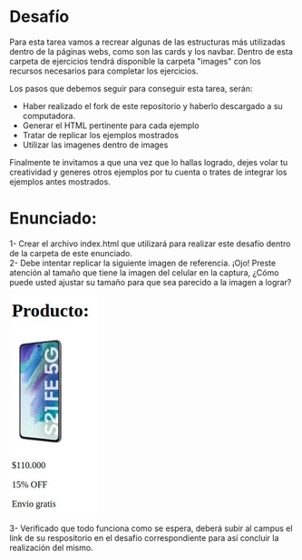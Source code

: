 # Desafío

Para esta tarea vamos a recrear algunas de las estructuras más utilizadas dentro de la páginas webs, como son las cards y los navbar. Dentro de esta carpeta de ejercicios tendrá disponible la carpeta "images" con los recursos necesarios para completar los ejercicios.

Los pasos que debemos seguir para conseguir esta tarea, serán:

- Haber realizado el fork de este repositorio y haberlo descargado a su computadora.
- Generar el HTML pertinente para cada ejemplo
- Tratar de replicar los ejemplos mostrados
- Utilizar las imagenes dentro de images

Finalmente te invitamos a que una vez que lo hallas logrado, dejes volar tu creatividad y generes otros ejemplos por tu cuenta o trates de integrar los ejemplos antes mostrados.

# Enunciado:
1- Crear el archivo index.html que utilizará para realizar este desafío dentro de la carpeta de este enunciado.\
2- Debe intentar replicar la siguiente imagen de referencia. ¡Ojo! Preste atención al tamaño que tiene la imagen del celular en la captura, ¿Cómo puede usted ajustar su tamaño para que sea parecido a la imagen a lograr?

![ejercicio_1](ejercicio_1.jpg)


3- Verificado que todo funciona como se espera, deberá subir al campus el link de su respositorio en el desafio correspondiente para así concluir la realización del mismo.

